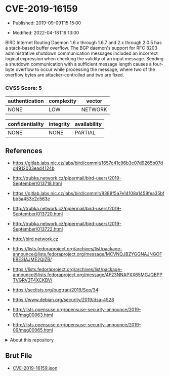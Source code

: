 # CVE-2019-16159

- Published: 2019-09-09T15:15:00

- Modified: 2022-04-18T16:13:00

BIRD Internet Routing Daemon 1.6.x through 1.6.7 and 2.x through 2.0.5 has a stack-based buffer overflow. The BGP daemon's support for RFC 8203 administrative shutdown communication messages included an incorrect logical expression when checking the validity of an input message. Sending a shutdown communication with a sufficient message length causes a four-byte overflow to occur while processing the message, where two of the overflow bytes are attacker-controlled and two are fixed.

### CVSS Score: **5**

| authentication | complexity | vector |
| --- | --- | --- |
| NONE | LOW | NETWORK |

| confidentiality | integrity | availability |
| --- | --- | --- |
| NONE | NONE | PARTIAL |

## References

* https://gitlab.labs.nic.cz/labs/bird/commit/1657c41c96b3c07d9265b07dd4912033ead4124b

* http://trubka.network.cz/pipermail/bird-users/2019-September/013718.html

* https://gitlab.labs.nic.cz/labs/bird/commit/8388f5a7e14108a1458fea35bfbb5a453e2c563c

* http://trubka.network.cz/pipermail/bird-users/2019-September/013720.html

* http://trubka.network.cz/pipermail/bird-users/2019-September/013722.html

* http://bird.network.cz

* https://lists.fedoraproject.org/archives/list/package-announce@lists.fedoraproject.org/message/MCVNQJBZYGGNAJNGOFEBE3IAJME2QIZB/

* https://lists.fedoraproject.org/archives/list/package-announce@lists.fedoraproject.org/message/4F23NNAPXX65MGJQBPPTVGRV3T4XCKBV/

* https://seclists.org/bugtraq/2019/Sep/34

* https://www.debian.org/security/2019/dsa-4528

* http://lists.opensuse.org/opensuse-security-announce/2019-09/msg00063.html

* http://lists.opensuse.org/opensuse-security-announce/2019-09/msg00065.html

<details>
<summary>About this repository</summary> 

  This repository is part of the project [Live Hack CVE](https://github.com/Live-Hack-CVE). Main website can be found [www.live-hack.org](https://www.live-hack.org) 
  
  Made by [Sn0wAlice](https://github.com/Sn0wAlice) for the people that care about security and need to have a feed of the latest CVEs. Hope you enjoy it, don't forget to star the repo and follow me on [Twitter](https://twitter.com/Sn0wAlice) and [Github](https://github.com/Sn0wAlice). And that is my [personnal website](https://www.alice-snow.me/)

  - [Home Page](https://github.com/Live-Hack-CVE)
  - [Framework](https://github.com/Live-Hack-CVE/cve-framework)
  - [CVE database](https://github.com/Live-Hack-CVE/full_database)
  - [Changelog](https://github.com/Live-Hack-CVE/Changelog)
</details>

## Brut File

* [CVE-2019-16159.json](https://raw.githubusercontent.com/Live-Hack-CVE/full_database/main/cves/2019/CVE-2019-16159.json)

